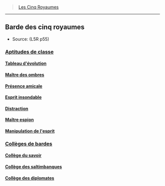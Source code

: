 ﻿---
!Items
Name: Barde des cinq royaumes
Source: (L5R p55)
Id: l5r_bard_hd.md#barde-des-cinq-royaumes
RootId: l5r_bard_hd.md
ParentLink: l5r_index_hd.md
ParentName: Les Cinq Royaumes
NameLevel: 2
Attributes: {}
---
>  [Les Cinq Royaumes](hd_l5r_index.md)

---


## Barde des cinq royaumes

- Source: (L5R p55)



### [Aptitudes de classe](hd_l5r_bard_aptitudes_de_classe.md)



#### [Tableau d'évolution](hd_l5r_bard_tableau_devolution.md)



#### [Maître des ombres](hd_l5r_bard_maitre_des_ombres.md)



#### [Présence amicale](hd_l5r_bard_presence_amicale.md)



#### [Esprit insondable](hd_l5r_bard_esprit_insondable.md)



#### [Distraction](hd_l5r_bard_distraction.md)



#### [Maître espion](hd_l5r_bard_maitre_espion.md)



#### [Manipulation de l'esprit](hd_l5r_bard_manipulation_de_lesprit.md)



### [Collèges de bardes](hd_l5r_bard_colleges_de_bardes.md)



#### [Collège du savoir](hd_l5r_bard_college_du_savoir.md)



#### [Collège des saltimbanques](hd_l5r_bard_college_des_saltimbanques.md)



#### [Collège des diplomates](hd_l5r_bard_college_des_diplomates.md)

